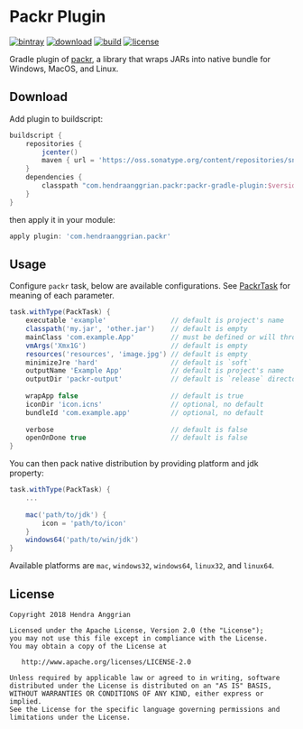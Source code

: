Packr Plugin
============
[![bintray](https://img.shields.io/badge/bintray-packr-brightgreen.svg)](https://bintray.com/hendraanggrian/packr)
[![download](https://api.bintray.com/packages/hendraanggrian/packr/packr-gradle-plugin/images/download.svg)](https://bintray.com/hendraanggrian/packr/packr-gradle-plugin/_latestVersion)
[![build](https://travis-ci.com/hendraanggrian/packr-gradle-plugin.svg)](https://travis-ci.com/hendraanggrian/packr-gradle-plugin)
[![license](https://img.shields.io/badge/license-Apache--2.0-blue.svg)](http://www.apache.org/licenses/LICENSE-2.0)

Gradle plugin of [packr], a library that wraps JARs into native bundle for Windows, MacOS, and Linux.

Download
--------
Add plugin to buildscript:

```gradle
buildscript {
    repositories {
        jcenter()
        maven { url = 'https://oss.sonatype.org/content/repositories/snapshots' }
    }
    dependencies {
        classpath "com.hendraanggrian.packr:packr-gradle-plugin:$version"
    }
}
```

then apply it in your module:

```gradle
apply plugin: 'com.hendraanggrian.packr'
```

Usage
-----
Configure `packr` task, below are available configurations.
See [PackrTask] for meaning of each parameter.

```gradle
task.withType(PackTask) {
    executable 'example'                // default is project's name
    classpath('my.jar', 'other.jar')    // default is empty
    mainClass 'com.example.App'         // must be defined or will throw an exception
    vmArgs('Xmx1G')                     // default is empty
    resources('resources', 'image.jpg') // default is empty
    minimizeJre 'hard'                  // default is `soft`
    outputName 'Example App'            // default is project's name
    outputDir 'packr-output'            // default is `release` directory in build directoy
    
    wrapApp false                       // default is true
    iconDir 'icon.icns'                 // optional, no default
    bundleId 'com.example.app'          // optional, no default
    
    verbose                             // default is false
    openOnDone true                     // default is false
}
```

You can then pack native distribution by providing platform and jdk property:
```gradle
task.withType(PackTask) {
    ...
    
    mac('path/to/jdk') {
        icon = 'path/to/icon'
    }
    windows64('path/to/win/jdk')
}
```

Available platforms are `mac`, `windows32`, `windows64`, `linux32`, and `linux64`.

License
-------
    Copyright 2018 Hendra Anggrian

    Licensed under the Apache License, Version 2.0 (the "License");
    you may not use this file except in compliance with the License.
    You may obtain a copy of the License at

       http://www.apache.org/licenses/LICENSE-2.0

    Unless required by applicable law or agreed to in writing, software
    distributed under the License is distributed on an "AS IS" BASIS,
    WITHOUT WARRANTIES OR CONDITIONS OF ANY KIND, either express or implied.
    See the License for the specific language governing permissions and
    limitations under the License.
    
[packr]: https://github.com/libgdx/packr
[PackrTask]: https://hendraanggrian.github.io/packr-plugin/packr/com.hendraanggrian.packr/-packr-task/index.html
